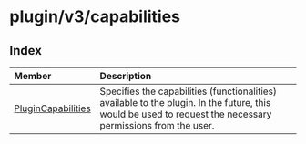 # plugin/v3/capabilities

## Index

| Member | Description |
| :------ | :------ |
| [PluginCapabilities](type-aliases/PluginCapabilities.md) | Specifies the capabilities (functionalities) available to the plugin. In the future, this would be used to request the necessary permissions from the user. |
